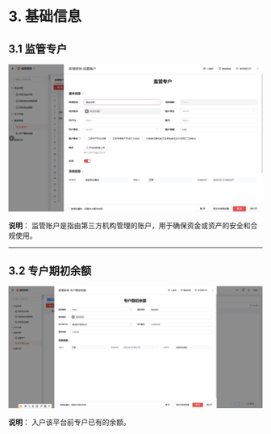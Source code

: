 # 3. 基础信息

## 3.1 监管专户

![监管专户](./imgs/jgzh.png)

**说明**：
监管账户是指由第三方机构管理的账户，用于确保资金或资产的安全和合规使用。

---

## 3.2 专户期初余额

![专户期初余额](./imgs/zhqcye.png)

**说明**：
入户该平台前专户已有的余额。


